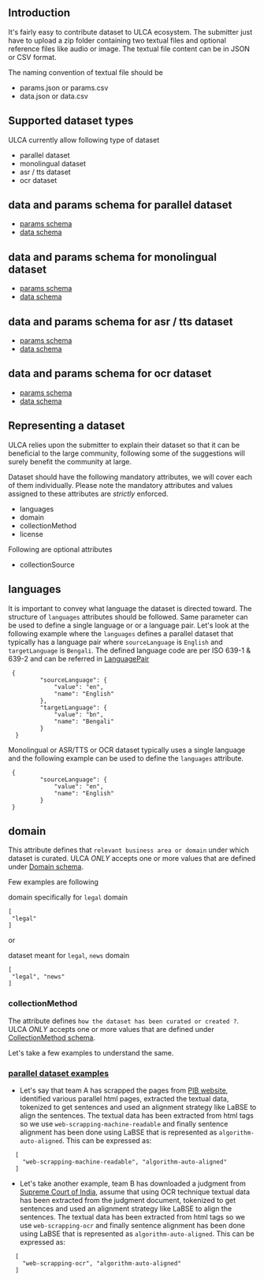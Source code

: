 ## Introduction
It's fairly easy to contribute dataset to ULCA ecosystem. The submitter just have to upload a zip folder containing two textual files and optional reference files like audio or image. The textual file content can be in JSON or CSV format.
 
The naming convention of textual file should be
 - params.json or params.csv
 - data.json or data.csv
 
## Supported dataset types
ULCA currently allow following type of dataset
 - parallel dataset
 - monolingual dataset
 - asr / tts dataset
 - ocr dataset
 
## data and params schema for parallel dataset
 - [params schema](../../dataset-schema.yml#ParallelDatasetParamsSchema)
 - [data schema](../../dataset-schema.yml#ParallelDatasetRowSchema)
 
## data and params schema for monolingual dataset
 - [params schema](../../dataset-schema.yml#MonolingualParamsSchema)
 - [data schema](../../dataset-schema.yml#MonolingualRowSchema)
 
## data and params schema for asr / tts dataset
 - [params schema](../../dataset-schema.yml#ASRParamsSchema)
 - [data schema](../../dataset-schema.yml#ASRRowSchema)
 
## data and params schema for ocr dataset
 - [params schema](../../dataset-schema.yml#DocumentOCRParamsSchema)
 - [data schema](../../dataset-schema.yml#DocumentOCRRowSchema)
 
## Representing a dataset
ULCA relies upon the submitter to explain their dataset so that it can be beneficial to the large community, following some of the suggestions will surely benefit the community at large.
 
Dataset should have the following mandatory attributes, we will cover each of them individually. Please note the mandatory attributes and values assigned to these attributes are _strictly_ enforced.
 - languages
 - domain
 - collectionMethod
 - license
 
Following are optional attributes
 - collectionSource
 
## languages
It is important to convey what language the dataset is directed toward. The structure of `languages` attributes should be followed. Same parameter can be used to define a single language or or a language pair. Let's look at the following example where the `languages` defines a parallel dataset that typically has a language pair where `sourceLanguage` is `English` and `targetLanguage` is `Bengali`. The defined language code are per ISO 639-1 & 639-2 and can be referred in [LanguagePair](../../common-schemas.yml#LanguagePair)
 
```
 {
         "sourceLanguage": {
             "value": "en",
             "name": "English"
         },
         "targetLanguage": {
             "value": "bn",
             "name": "Bengali"
         }
  }
```
Monolingual or ASR/TTS or OCR dataset typically uses a single language and the following example can be used to define the `languages` attribute.
 
```
 {
         "sourceLanguage": {
             "value": "en",
             "name": "English"
         }
 }
```
 
## domain
This attribute defines that `relevant business area or domain` under which dataset is curated. ULCA _ONLY_ accepts  one or more values that are defined under [Domain schema](../../common-schemas.yml#Domain).
 
Few examples are following
 
domain specifically for `legal` domain
```
[
 "legal"
]
```
or
 
dataset meant for `legal`, `news` domain
```
[
 "legal", "news"
]
```
 
### collectionMethod
The attribute defines `how the dataset has been curated or created ?`. ULCA _ONLY_ accepts  one or more values that are defined under [CollectionMethod schema](../../common-schemas.yml#CollectionMethod).
 
Let's take a few examples to understand the same.
### [parallel dataset examples](./examples/dataset/parallel-dataset)
 
 - Let's say that team A has scrapped the pages from [PIB website](https://www.pib.gov.in/Allrel.aspx), identified various parallel html pages, extracted the textual data, tokenized to get sentences and used an alignment strategy like LaBSE to align the sentences.
 The textual data has been extracted from html tags so we use `web-scrapping-machine-readable` and finally sentence alignment has been done using LaBSE that is represented as `algorithm-auto-aligned`. This can be expressed as:
 
 ```
   [
     "web-scrapping-machine-readable", "algorithm-auto-aligned"
   ]
 ```
 
 - Let's take another example, team B has downloaded a judgment from [Supreme Court of India](https://main.sci.gov.in), assume that using OCR technique textual data has been extracted from the judgment document, tokenized to get sentences and used an alignment strategy like LaBSE to align the sentences.
 The textual data has been extracted from html tags so we use `web-scrapping-ocr` and finally sentence alignment has been done using LaBSE that is represented as `algorithm-auto-aligned`. This can be expressed as:
 
 ```
   [
     "web-scrapping-ocr", "algorithm-auto-aligned"
   ]
 ```
